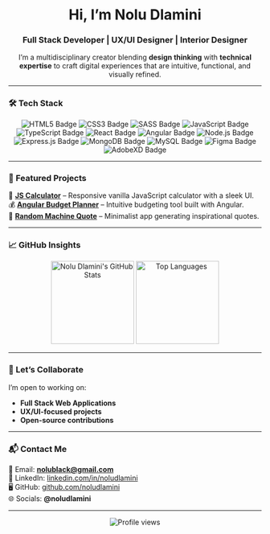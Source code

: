 <h1 align="center">Hi, I’m Nolu Dlamini</h1>
<h3 align="center">Full Stack Developer | UX/UI Designer | Interior Designer</h3>

<p align="center">
  I’m a multidisciplinary creator blending <b>design thinking</b> with <b>technical expertise</b> to craft 
  digital experiences that are intuitive, functional, and visually refined.
</p>

---

### 🛠 Tech Stack
<p align="center">
  <img src="https://img.shields.io/badge/HTML5-F8F5F0?style=for-the-badge&logo=html5&logoColor=E34F26" alt="HTML5 Badge"/>
  <img src="https://img.shields.io/badge/CSS3-F8F5F0?style=for-the-badge&logo=css3&logoColor=1572B6" alt="CSS3 Badge"/>
  <img src="https://img.shields.io/badge/SASS-F8F5F0?style=for-the-badge&logo=sass&logoColor=CC6699" alt="SASS Badge"/>
  <img src="https://img.shields.io/badge/JavaScript-F8F5F0?style=for-the-badge&logo=javascript&logoColor=F7DF1E" alt="JavaScript Badge"/>
  <img src="https://img.shields.io/badge/TypeScript-F8F5F0?style=for-the-badge&logo=typescript&logoColor=3178C6" alt="TypeScript Badge"/>
  <img src="https://img.shields.io/badge/React-F8F5F0?style=for-the-badge&logo=react&logoColor=61DAFB" alt="React Badge"/>
  <img src="https://img.shields.io/badge/Angular-F8F5F0?style=for-the-badge&logo=angular&logoColor=DD0031" alt="Angular Badge"/>
  <img src="https://img.shields.io/badge/Node.js-F8F5F0?style=for-the-badge&logo=node.js&logoColor=339933" alt="Node.js Badge"/>
  <img src="https://img.shields.io/badge/Express.js-F8F5F0?style=for-the-badge&logo=express&logoColor=000000" alt="Express.js Badge"/>
  <img src="https://img.shields.io/badge/MongoDB-F8F5F0?style=for-the-badge&logo=mongodb&logoColor=4EA94B" alt="MongoDB Badge"/>
  <img src="https://img.shields.io/badge/MySQL-F8F5F0?style=for-the-badge&logo=mysql&logoColor=4479A1" alt="MySQL Badge"/>
  <img src="https://img.shields.io/badge/Figma-F8F5F0?style=for-the-badge&logo=figma&logoColor=F24E1E" alt="Figma Badge"/>
  <img src="https://img.shields.io/badge/AdobeXD-F8F5F0?style=for-the-badge&logo=adobexd&logoColor=FF61F6" alt="AdobeXD Badge"/>
</p>

---

### 📌 Featured Projects
🌟 **[JS Calculator](https://noludlamini.github.io/Iphone-Style-JS-Calculator/)** – Responsive vanilla JavaScript calculator with a sleek UI.  
💰 **[Angular Budget Planner](https://noludlamini.github.io/Angular-Budget-Planner/)** – Intuitive budgeting tool built with Angular.  
💬 **[Random Machine Quote](https://noludlamini.github.io/Random-Quote-Machine/)** – Minimalist app generating inspirational quotes.  


---

### 📈 GitHub Insights
<p align="center">
  <img src="https://github-readme-stats.vercel.app/api?username=noludlamini&show_icons=true&title_color=1B1B1B&text_color=333333&icon_color=D4AF37&bg_color=F8F5F0&hide_border=true" height="165" alt="Nolu Dlamini's GitHub Stats" />
  <img src="https://github-readme-stats.vercel.app/api/top-langs/?username=noludlamini&layout=compact&title_color=1B1B1B&text_color=333333&bg_color=F8F5F0&hide_border=true" height="165" alt="Top Languages" />
</p>

---

### 🤝 Let’s Collaborate
I’m open to working on:  
- **Full Stack Web Applications**  
- **UX/UI-focused projects**  
- **Open-source contributions**

---

### 📬 Contact Me
📧 Email: **nolublack@gmail.com**  
💼 LinkedIn: [linkedin.com/in/noludlamini](#) <!-- Update this with your actual LinkedIn URL -->  
🖥️ GitHub: [github.com/noludlamini](https://github.com/noludlamini)  
🌐 Socials: **@noludlamini**  

---

<p align="center">
  <img src="https://komarev.com/ghpvc/?username=noludlamini&label=Profile%20Views&color=D4AF37&style=flat" alt="Profile views" />
</p>
